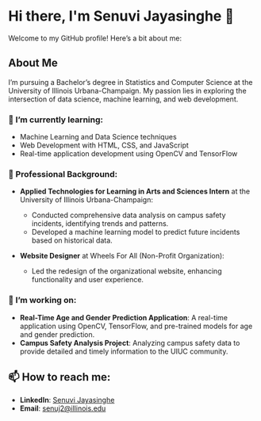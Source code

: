 # Hi there, I'm **Senuvi Jayasinghe** 👋

Welcome to my GitHub profile! Here’s a bit about me:

## About Me

I’m pursuing a Bachelor’s degree in Statistics and Computer Science at the University of Illinois Urbana-Champaign. My passion lies in exploring the intersection of data science, machine learning, and web development. 

### 🌱 I’m currently learning:
- Machine Learning and Data Science techniques
- Web Development with HTML, CSS, and JavaScript
- Real-time application development using OpenCV and TensorFlow

### 💼 Professional Background:
- **Applied Technologies for Learning in Arts and Sciences Intern** at the University of Illinois Urbana-Champaign:
  - Conducted comprehensive data analysis on campus safety incidents, identifying trends and patterns.
  - Developed a machine learning model to predict future incidents based on historical data.

- **Website Designer** at Wheels For All (Non-Profit Organization):
  - Led the redesign of the organizational website, enhancing functionality and user experience.

### 🔭 I’m working on:
- **Real-Time Age and Gender Prediction Application**: A real-time application using OpenCV, TensorFlow, and pre-trained models for age and gender prediction.
- **Campus Safety Analysis Project**: Analyzing campus safety data to provide detailed and timely information to the UIUC community.

## 📫 How to reach me:
- **LinkedIn**: [Senuvi Jayasinghe](https://www.linkedin.com/in/senuvi-jayasinghe-b537221a0)
- **Email**: [senuj2@illinois.edu](mailto:senuj2@illinois.edu)
